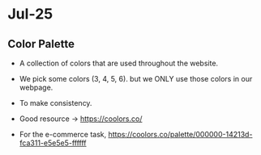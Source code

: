 # Jul-25

## Color Palette
- A collection of colors that are used throughout the website.
- We pick some colors (3, 4, 5, 6). but we ONLY use those colors in our webpage.
- To make consistency.
- Good resource -> https://coolors.co/

- For the e-commerce task, https://coolors.co/palette/000000-14213d-fca311-e5e5e5-ffffff 